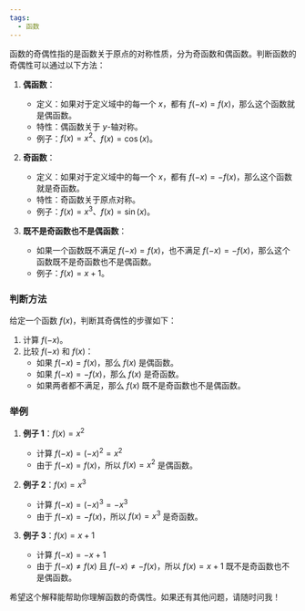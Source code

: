 ```yaml
---
tags:
  - 函数
---
```


函数的奇偶性指的是函数关于原点的对称性质，分为奇函数和偶函数。判断函数的奇偶性可以通过以下方法：

1. **偶函数**：
   - 定义：如果对于定义域中的每一个 $x$，都有 $f(-x) = f(x)$，那么这个函数就是偶函数。
   - 特性：偶函数关于 $y$-轴对称。
   - 例子：$f(x) = x^2$、$f(x) = \cos(x)$。

2. **奇函数**：
   - 定义：如果对于定义域中的每一个 $x$，都有 $f(-x) = -f(x)$，那么这个函数就是奇函数。
   - 特性：奇函数关于原点对称。
   - 例子：$f(x) = x^3$、$f(x) = \sin(x)$。

3. **既不是奇函数也不是偶函数**：
   - 如果一个函数既不满足 $f(-x) = f(x)$，也不满足 $f(-x) = -f(x)$，那么这个函数既不是奇函数也不是偶函数。
   - 例子：$f(x) = x + 1$。

### 判断方法

给定一个函数 $f(x)$，判断其奇偶性的步骤如下：

1. 计算 $f(-x)$。
2. 比较 $f(-x)$ 和 $f(x)$：
   - 如果 $f(-x) = f(x)$，那么 $f(x)$ 是偶函数。
   - 如果 $f(-x) = -f(x)$，那么 $f(x)$ 是奇函数。
   - 如果两者都不满足，那么 $f(x)$ 既不是奇函数也不是偶函数。

### 举例

1. **例子 1**：$f(x) = x^2$
   - 计算 $f(-x) = (-x)^2 = x^2$
   - 由于 $f(-x) = f(x)$，所以 $f(x) = x^2$ 是偶函数。

2. **例子 2**：$f(x) = x^3$
   - 计算 $f(-x) = (-x)^3 = -x^3$
   - 由于 $f(-x) = -f(x)$，所以 $f(x) = x^3$ 是奇函数。

3. **例子 3**：$f(x) = x + 1$
   - 计算 $f(-x) = -x + 1$
   - 由于 $f(-x) \neq f(x)$ 且 $f(-x) \neq -f(x)$，所以 $f(x) = x + 1$ 既不是奇函数也不是偶函数。

希望这个解释能帮助你理解函数的奇偶性。如果还有其他问题，请随时问我！